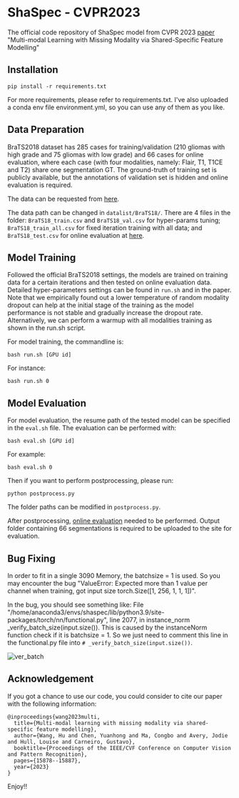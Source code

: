 # ShaSpec - CVPR2023

The official code repository of ShaSpec model from CVPR 2023 [paper](https://arxiv.org/pdf/2307.14126) "Multi-modal Learning with Missing Modality via Shared-Specific Feature Modelling"

## Installation

```commandline
pip install -r requirements.txt
```

For more requirements, please refer to requirements.txt.
I've also uploaded a conda env file environment.yml, so you can use any of them as you like.

## Data Preparation

BraTS2018 dataset has 285 cases for training/validation (210 gliomas with high grade and 75 gliomas with low grade) and 66 cases for online evaluation, where each case (with four modalities, namely: Flair, T1, T1CE and T2) share one segmentation GT. The ground-truth of training set is publicly available, but the annotations of validation set is hidden and online evaluation is required.

The data can be requested from [here](https://www.kaggle.com/datasets/sanglequang/brats2018).

The data path can be changed in `datalist/BraTS18/`. There are 4 files in the folder: `BraTS18_train.csv` and `BraTS18_val.csv` for hyper-params tuning; `BraTS18_train_all.csv` for fixed iteration training with all data; and `BraTS18_test.csv` for online evaluation at [here](https://ipp.cbica.upenn.edu/).

## Model Training

Followed the official BraTS2018 settings, the models are trained on training data for a certain iterations and then tested on online evaluation data. Detailed hyper-parameters settings can be found in `run.sh` and in the paper. Note that we empirically found out a lower temperature of random modality dropout can help at the initial stage of the training as the model performance is not stable and gradually increase the dropout rate. Alternatively, we can perform a warmup with all modalities training as shown in the run.sh script.

For model training, the commandline is:

```commandline
bash run.sh [GPU id]
```

For instance:

```commandline
bash run.sh 0
```

## Model Evaluation

For model evaluation, the resume path of the tested model can be specified in the `eval.sh` file. The evaluation can be performed with:

```commandline
bash eval.sh [GPU id]
```

For example:

```commandline
bash eval.sh 0
```

Then if you want to perform postprocessing, please run:

```commandline
python postprocess.py
```

The folder paths can be modified in `postprocess.py`.

After postprocessing, [online evaluation](https://ipp.cbica.upenn.edu/) needed to be performed. Output folder containing 66 segmentations is required to be uploaded to the site for evaluation.

## Bug Fixing

In order to fit in a single 3090 Memory, the batchsize = 1 is used. So you may encounter the bug "ValueError: Expected more than 1 value per channel when training, got input size torch.Size([1, 256, 1, 1, 1])".

In the bug, you should see something like: File "/home/anaconda3/envs/shaspec/lib/python3.9/site-packages/torch/nn/functional.py", line 2077, in instance_norm
    _verify_batch_size(input.size()). This is caused by the instanceNorm function check if it is batchsize = 1. So we just need to comment this line in the functional.py file into `# _verify_batch_size(input.size())`.

![ver_batch](https://github.com/billhhh/ShaSpec/assets/7709725/60ffe668-22cc-411b-9bf9-1543c7972688)

## Acknowledgement

If you got a chance to use our code, you could consider to cite our paper with the following information:

```
@inproceedings{wang2023multi,
  title={Multi-modal learning with missing modality via shared-specific feature modelling},
  author={Wang, Hu and Chen, Yuanhong and Ma, Congbo and Avery, Jodie and Hull, Louise and Carneiro, Gustavo},
  booktitle={Proceedings of the IEEE/CVF Conference on Computer Vision and Pattern Recognition},
  pages={15878--15887},
  year={2023}
}
```

Enjoy!!
